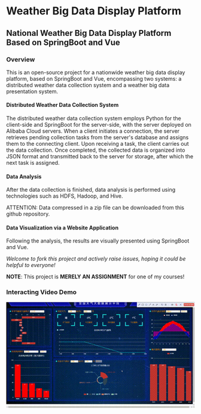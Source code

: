 # Weather Big Data Display Platform
## National Weather Big Data Display Platform Based on SpringBoot and Vue
### Overview
This is an open-source project for a nationwide weather big data display platform, based on SpringBoot and Vue, encompassing two systems: a distributed weather data collection system and a weather big data presentation system.

#### Distributed Weather Data Collection System
The distributed weather data collection system employs Python for the client-side and SpringBoot for the server-side, with the server deployed on Alibaba Cloud servers. When a client initiates a connection, the server retrieves pending collection tasks from the server's database and assigns them to the connecting client. Upon receiving a task, the client carries out the data collection. Once completed, the collected data is organized into JSON format and transmitted back to the server for storage, after which the next task is assigned.

#### Data Analysis
After the data collection is finished, data analysis is performed using technologies such as HDFS, Hadoop, and Hive.

ATTENTION: Data compressed in a zip file can be downloaded from this github repository.

#### Data Visualization via a Website Application
Following the analysis, the results are visually presented using SpringBoot and Vue.

*Welcome to fork this project and actively raise issues, hoping it could be helpful to everyone!*

**NOTE**: This project is **MERELY AN ASSIGNMENT** for one of my courses!

### Interacting Video Demo

<center>
  
  ![demo](./demo.gif)

</center>

